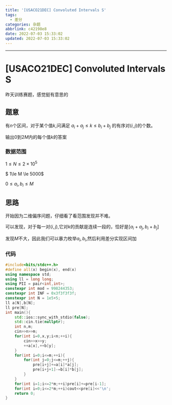 ```yaml
---
title: '[USACO21DEC] Convoluted Intervals S'
tags:
  - 差分
categories: 杂题
abbrlink: c42198e8
date: 2022-07-03 15:33:02
updated: 2022-07-03 15:33:02
---
```


<!-- more -->

---

# [USACO21DEC]  Convoluted Intervals S

昨天训练赛题，感觉挺有意思的

## 题意

有$n$个区间，对于某个值$k$,问满足 $a_i+a_j\le k\le b_i+b_j$ 的有序对$(i,j)$的个数。

输出$0$到$2M$内的每个值$k$的答案

### 数据范围

$1\le N \le 2 \times 10^5$

$ 1\le M \le 5000$

$0\le a_i,b_i \le M$

## 思路

开始因为二维偏序问题，仔细看了看范围发现并不难。

可以发现，对于每一对$(i,j)$,它对$k$的贡献是连续一段的，恰好是$[a_i+a_j,b_i+b_j]$

发现$M$不大，因此我们可以暴力枚举$a_i,b_i$,然后利用差分实现区间加

### 代码

``` cpp
#include<bits/stdc++.h>
#define all(x) begin(x), end(x)
using namespace std;
using ll = long long;
using PII = pair<int,int>;
constexpr int mod = 998244353;
constexpr int INF = 0x3f3f3f3f;
constexpr int N = 1e5+5;
ll a[N],b[N];
ll pre[N];
int main(){
    std::ios::sync_with_stdio(false);
    std::cin.tie(nullptr);
    int n,m;
    cin>>n>>m;
    for(int i=0,x,y;i<n;++i){
        cin>>x>>y;
        ++a[x],++b[y];
    }
    for(int i=0;i<=m;++i){
        for(int j=0;j<=m;++j){
            pre[i+j]+=a[i]*a[j];
            pre[i+j+1]-=b[i]*b[j];
        }
    }
    for(int i=1;i<=2*m;++i)pre[i]+=pre[i-1];
    for(int i=0;i<=2*m;++i)cout<<pre[i]<<'\n';
    return 0;
}
```

<!-- Q.E.D. -->
